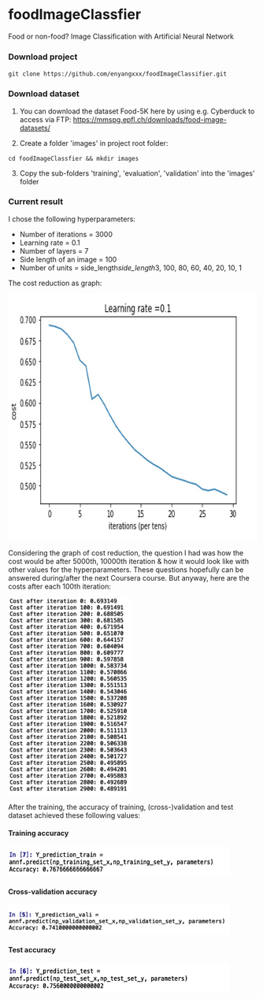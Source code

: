# foodImageClassfier
Food or non-food? Image Classification with Artificial Neural Network

### Download project
```
git clone https://github.com/enyangxxx/foodImageClassifier.git
```

### Download dataset
1. You can download the dataset Food-5K here by using e.g. Cyberduck to access via FTP:
https://mmspg.epfl.ch/downloads/food-image-datasets/

2. Create a folder 'images' in project root folder:
```
cd foodImageClassfier && mkdir images
```

3. Copy the sub-folders 'training', 'evaluation', 'validation' into the 'images' folder


### Current result
I chose the following hyperparameters:

- Number of iterations = 3000
- Learning rate = 0.1
- Number of layers = 7
- Side length of an image = 100
- Number of units = side_length*side_length*3, 100, 80, 60, 40, 20, 10, 1

The cost reduction as graph:

<img src="https://github.com/enyangxxx/foodImageClassifier/blob/master/gitImg/cost%20graph.jpg" width="650" height="500">

Considering the graph of cost reduction, the question I had was how the cost would be after 5000th, 10000th iteration & how it would look like with other values for the hyperparameters. These questions hopefully can be answered during/after the next Coursera course. But anyway, here are the costs after each 100th iteration:

<img src="https://github.com/enyangxxx/foodImageClassifier/blob/master/gitImg/costs.jpg" width="250" height="400">

After the training, the accuracy of training, (cross-)validation and test dataset achieved these following values:

#### Training accuracy
<img src="https://github.com/enyangxxx/foodImageClassifier/blob/master/gitImg/training%20accuracy.jpg" width="450" height="60">

#### Cross-validation accuracy
<img src="https://github.com/enyangxxx/foodImageClassifier/blob/master/gitImg/cv%20accuracy.jpg" width="450" height="60">

#### Test accuracy
<img src="https://github.com/enyangxxx/foodImageClassifier/blob/master/gitImg/test%20accuracy.jpg" width="450" height="60">
